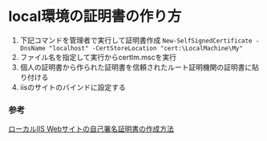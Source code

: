 # local環境の証明書の作り方

1. 下記コマンドを管理者で実行して証明書作成
    `New-SelfSignedCertificate -DnsName "localhost" -CertStoreLocation "cert:\LocalMachine\My"`
2. ファイル名を指定して実行からcertlm.mscを実行
3. 個人の証明書から作られた証明書を信頼されたルート証明機関の証明書に貼り付ける
4. iisのサイトのバインドに設定する


### 参考

[ローカルIIS Webサイトの自己署名証明書の作成方法](https://qiita.com/SY81517/items/347e86582054f8e92742)